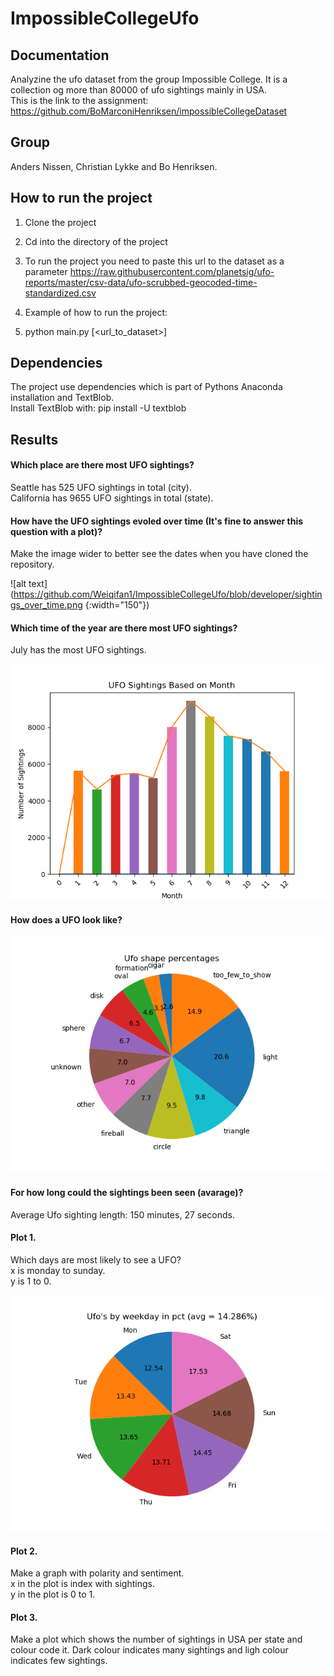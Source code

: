 # ImpossibleCollegeUfo

## Documentation
Analyzine the ufo dataset from the group Impossible College. It is a collection og more than 80000 of ufo sightings mainly in USA.  
This is the link to the assignment:  
https://github.com/BoMarconiHenriksen/impossibleCollegeDataset  

## Group
Anders Nissen, Christian Lykke and Bo Henriksen.  

## How to run the project
1. Clone the project  
2. Cd into the directory of the project  
3. To run the project you need to paste this url to the dataset as a parameter 
https://raw.githubusercontent.com/planetsig/ufo-reports/master/csv-data/ufo-scrubbed-geocoded-time-standardized.csv  

4. Example of how to run the project:  
5. python main.py [<url_to_dataset>]  

## Dependencies
The project use dependencies which is part of Pythons Anaconda installation and TextBlob.  
Install TextBlob with: pip install -U textblob  

## Results
#### Which place are there most UFO sightings?  
Seattle has 525 UFO sightings in total (city).  
California has 9655 UFO sightings in total (state).  

#### How have the UFO sightings evoled over time (It's fine to answer this question with a plot)?  
Make the image wider to better see the dates when you have cloned the repository.  

![alt text](https://github.com/Weiqifan1/ImpossibleCollegeUfo/blob/developer/sightings_over_time.png {:width="150"})  

#### Which time of the year are there most UFO sightings?  
July has the most UFO sightings.  

![alt text](https://github.com/Weiqifan1/ImpossibleCollegeUfo/blob/developer/sightings_monthly.png)  

#### How does a UFO look like?   
![alt text](https://github.com/Weiqifan1/ImpossibleCollegeUfo/blob/developer/Ufo_shapes.png) 

#### For how long could the sightings been seen (avarage)?  
Average Ufo sighting length: 150 minutes, 27 seconds.  

#### Plot 1.  
Which days are most likely to see a UFO?  
x is monday to sunday.  
y is 1 to 0.  

![alt text](https://github.com/Weiqifan1/ImpossibleCollegeUfo/blob/developer/Ufo_week_days.png)

#### Plot 2.  
Make a graph with polarity and sentiment.  
x in the plot is index with sightings.  
y in the plot is 0 to 1.  


#### Plot 3.  
Make a plot which shows the number of sightings in USA per state and colour code it. Dark colour indicates many sightings and ligh colour indicates few sightings.  
